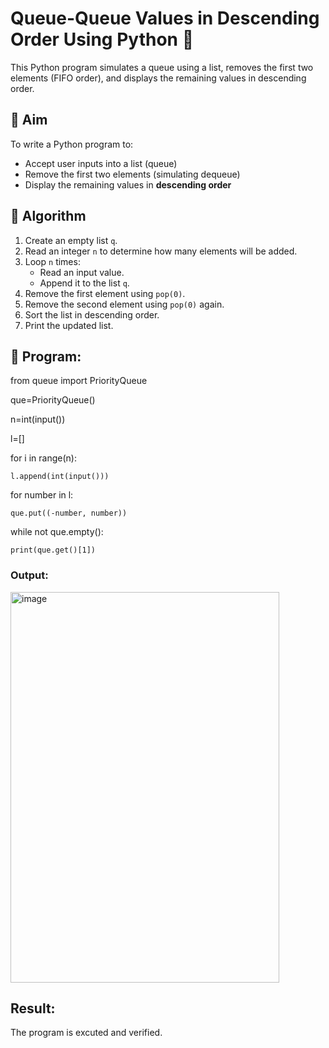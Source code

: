 # Queue-Queue Values in Descending Order Using Python 🧮

This Python program simulates a queue using a list, removes the first two elements (FIFO order), and displays the remaining values in descending order.

## 🎯 Aim

To write a Python program to:
- Accept user inputs into a list (queue)
- Remove the first two elements (simulating dequeue)
- Display the remaining values in **descending order**

## 🧠 Algorithm

1. Create an empty list `q`.
2. Read an integer `n` to determine how many elements will be added.
3. Loop `n` times:
   - Read an input value.
   - Append it to the list `q`.
4. Remove the first element using `pop(0)`.
5. Remove the second element using `pop(0)` again.
6. Sort the list in descending order.
7. Print the updated list.

## 🧪 Program: 
from queue import PriorityQueue

que=PriorityQueue()

n=int(input())

l=[]

for i in range(n):

    l.append(int(input()))

for number in l:

    que.put((-number, number))

while not que.empty():

    print(que.get()[1])

### Output:
<img width="430" height="625" alt="image" src="https://github.com/user-attachments/assets/a2a87615-b13c-444c-b452-1b69a14ae1b8" />

## Result:
The program is excuted and verified.
